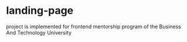 # landing-page
project is implemented for frontend mentorship program of the Business And Technology University
